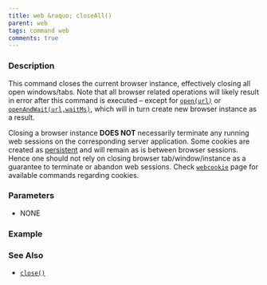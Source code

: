 ```yaml
---
title: web &raquo; closeAll()
parent: web
tags: command web
comments: true
---
```


### Description
This command closes the current browser instance, effectively closing all open windows/tabs.  Note that all browser 
related operations will likely result in error after this command is executed – except for [`open(url)`](open(url)) 
or [`openAndWait(url,waitMs)`](openAndWait(url,waitMs)), which will in turn create new browser instance as a result.

Closing a browser instance **DOES NOT** necessarily terminate any running web sessions on the corresponding server 
application.  Some cookies are created as 
<a href="http://www.webopedia.com/TERM/P/persistent_cookie.html" class="external-link" target="_nexial_target">persistent</a> 
and will remain as is between browser sessions.  Hence one should not rely on closing browser tab/window/instance as 
a guarantee to terminate or abandon web sessions.  Check [`webcookie`](../webcookie) page for available commands 
regarding cookies.


### Parameters
- NONE


### Example


### See Also
- [`close()`](close())